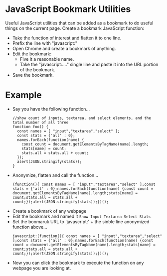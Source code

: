 # JavaScript Bookmark Utilities
Useful JavaScript utilities that can be added as a bookmark to do useful things on the current page. Create a bookmark JavaScript function:

- Take the function of interest and flatten it to one line.
- Prefix the line with "javascript:"
- Open Chrome and create a bookmark of anything.
- Edit the bookmark:
  - Five it a reasonable name.
  - Take the "javascript:...." single line and paste it into the URL portion of the bookmark.
- Save the bookmark.


# Example

- Say you have the following function...
  ```
  //show count of inputs, textarea, and select elements, and the total number of all three
  function foo() {
    const names = [ "input","textarea","select" ];
    const stats = {'all' : 0};
    names.forEach(function(name) {
      const count = document.getElementsByTagName(name).length;
      stats[name] = count;
      stats.all = stats.all + count;
    });
    alert(JSON.stringify(stats));
  }
  ```
- Anonymize, flatten and call the function...
  ```
  (function(){ const names = [ "input","textarea","select" ];const stats = {'all' : 0};names.forEach(function(name) {const count = document.getElementsByTagName(name).length;stats[name] = count;stats.all = stats.all + count;});alert(JSON.stringify(stats));})();
  ```
- Create a bookmark of any webpage
- Edit the bookmark and named it `Show Input Textarea Select Stats`
- Set the boomaruk URL to 'javascript:' + the  sinble line anonymized function above...
  ```
  javascript:(function(){ const names = [ "input","textarea","select" ];const stats = {'all' : 0};names.forEach(function(name) {const count = document.getElementsByTagName(name).length;stats[name] = count;stats.all = stats.all + count;});alert(JSON.stringify(stats));})();
  ```
- Now you can click the bookmark to execute the function on any webpage you are looking at.
